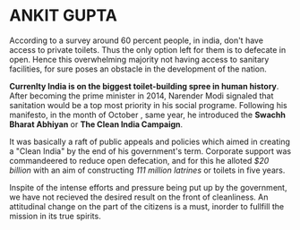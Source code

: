# ANKIT GUPTA

According to a survey around 60 percent people, in india, don't have access to private toilets. Thus the only option left for them 
is to defecate in open. Hence this overwhelming majority not having access to sanitary facilities, for sure poses an obstacle in the development of the nation.

__Currenlty India is on the biggest toilet-building spree in human history__.
After becoming the prime minister in 2014, Narender Modi signaled that sanitation would be a top most priority in his social programe. Following his manifesto, in the month of October , same year, he introduced the **Swachh Bharat Abhiyan** or **The 
Clean India Campaign**.

It was basically a raft of public appeals and policies which aimed in creating a "Clean India" by the end of his government's term. 
Corporate support was commandeered to reduce open defecation, and for this he alloted *$20 billion* with an aim of constructing *111 million latrines* or toilets in five years.

Inspite of the intense efforts and pressure being put up by the government, we have not recieved the desired result on the front
of cleanliness. An attitudinal change on the part of the citizens is a must, inorder to fullfill the mission in its true spirits.


